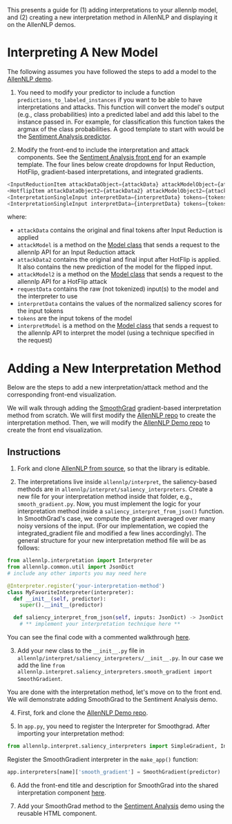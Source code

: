 This presents a guide for (1) adding interpretations to your allennlp model, and (2) creating a new interpretation method in AllenNLP and displaying it on the AllenNLP demos.

# Interpreting A New Model

The following assumes you have followed the steps to add a model to the [AllenNLP demo](https://github.com/allenai/allennlp-demo/blob/master/README.md).

1. You need to modify your predictor to include a function `predictions_to_labeled_instances` if you want to be able to have interpretations and attacks. This function will convert the model's output (e.g., class probabilities) into a predicted label and add this label to the instance passed in. For example, for classification this function takes the argmax of the class probabilities. A good template to start with would be the [Sentiment Analysis predictor](https://github.com/allenai/allennlp/blob/master/allennlp/predictors/text_classifier.py). 

2. Modify the front-end to include the interpretation and attack components. See the [Sentiment Analysis front end](https://github.com/IsThatYou/allennlp-demo/blob/attack_demo/demo/src/components/demos/SentimentAnalysis.js) for an example template. The four lines below create dropdowns for Input Reduction, HotFlip, gradient-based interpretations, and integrated gradients. 
```js
<InputReductionItem attackDataObject={attackData} attackModelObject={attackModel} requestDataObject={requestData}/>                              
<HotflipItem attackDataObject2={attackData2} attackModelObject2={attackModel2} requestDataObject2={requestData}/>                             
<InterpretationSingleInput interpretData={interpretData} tokens={tokens} interpretModel = {interpretModel} requestData = {requestData} interpreter={GRAD_INTERPRETER}/>        
<InterpretationSingleInput interpretData={interpretData} tokens={tokens} interpretModel = {interpretModel} requestData = {requestData} interpreter={IG_INTERPRETER}/>        
```

where: 
- `attackData` contains the original and final tokens after Input Reduction is applied 
- `attackModel` is a method on the [Model class](https://github.com/IsThatYou/allennlp-demo/blob/attack_demo/demo/src/components/Model.js) that sends a request to the allennlp API for an Input Reduction attack
- `attackData2` contains the original and final input after HotFlip is applied. It also contains the new prediction of the model for the flipped input. 
- `attackModel2` is a method on the [Model class](https://github.com/IsThatYou/allennlp-demo/blob/attack_demo/demo/src/components/Model.js) that sends a request to the allennlp API for a HotFlip attack
- `requestData` contains the raw (not tokenized) input(s) to the model and the interpreter to use
- `interpretData` contains the values of the normalized saliency scores for the input tokens
- `tokens` are the input tokens of the model
- `interpretModel` is a method on the [Model class](https://github.com/IsThatYou/allennlp-demo/blob/attack_demo/demo/src/components/Model.js) that sends a request to the allennlp API to interpret the model (using a technique specified in the request)

# Adding a New Interpretation Method

Below are the steps to add a new interpretation/attack method and the corresponding front-end visualization.

We will walk through adding the [SmoothGrad](https://arxiv.org/abs/1706.03825) gradient-based interpretation method from scratch. We will first modify the [AllenNLP repo](https://github.com/allenai/allennlp) to create the interpretation method. Then, we will  modify the [AllenNLP Demo repo](https://github.com/allenai/allennlp-demo) to create the front end visualization.

## Instructions
1. Fork and clone [AllenNLP from source](https://github.com/allenai/allennlp#installing-from-source), so that the library is editable.

2. The interpretations live inside `allennlp/interpret`, the saliency-based methods are in `allennlp/interpret/saliency_interpreters`. Create a new file for your interpretation method inside that folder, e.g., `smooth_gradient.py`. Now, you must implement the logic for your interpretation method inside a `saliency_interpret_from_json()` function. In SmoothGrad's case, we compute the gradient averaged over many noisy versions of the input. (For our implementation, we copied the integrated_gradient file and modified a few lines accordingly). The general structure for your new interpretation method file will be as follows: 
```py
from allennlp.interpretation import Interpreter
from allennlp.common.util import JsonDict
# include any other imports you may need here

@Interpreter.register('your-interpretation-method')
class MyFavoriteInterpreter(interpreter):
  def __init__(self, predictor):
    super().__init__(predictor)

  def saliency_interpret_from_json(self, inputs: JsonDict) -> JsonDict:    
    # ** implement your interpretation technique here **

```
You can see the final code with a commented walkthrough [here](https://github.com/allenai/allennlp/blob/master/allennlp/interpret/saliency_interpreters/smooth_gradient.py).

3. Add your new class to the `__init__.py` file in  `allennlp/interpret/saliency_interpreters/__init__.py`. In our case we add the line `from allennlp.interpret.saliency_interpreters.smooth_gradient import SmoothGradient`. 

You are done with the interpretation method, let's move on to the front end. We will demonstrate adding SmoothGrad to the Sentiment Analysis demo.

4. First, fork and clone the [AllenNLP Demo repo](https://github.com/allenai/allennlp-demo). 

5. In `app.py`, you need to register the Interpreter for Smoothgrad. After importing your interpretation method:
```py
from allennlp.interpret.saliency_interpreters import SimpleGradient, IntegratedGradient, SmoothGradient
```
Register the SmoothGradient interpreter in the `make_app()` function:
```py
app.interpreters[name]['smooth_gradient'] = SmoothGradient(predictor)
```

6. Add the front-end title and description for SmoothGrad into the shared interpretation component [here](https://github.com/allenai/allennlp-demo/blob/master/demo/src/components/Saliency.js).

7. Add your SmoothGrad method to the [Sentiment Analysis](https://github.com/allenai/allennlp-demo/blob/master/demo/src/components/demos/SentimentAnalysis.js) demo using the reusable HTML component.
